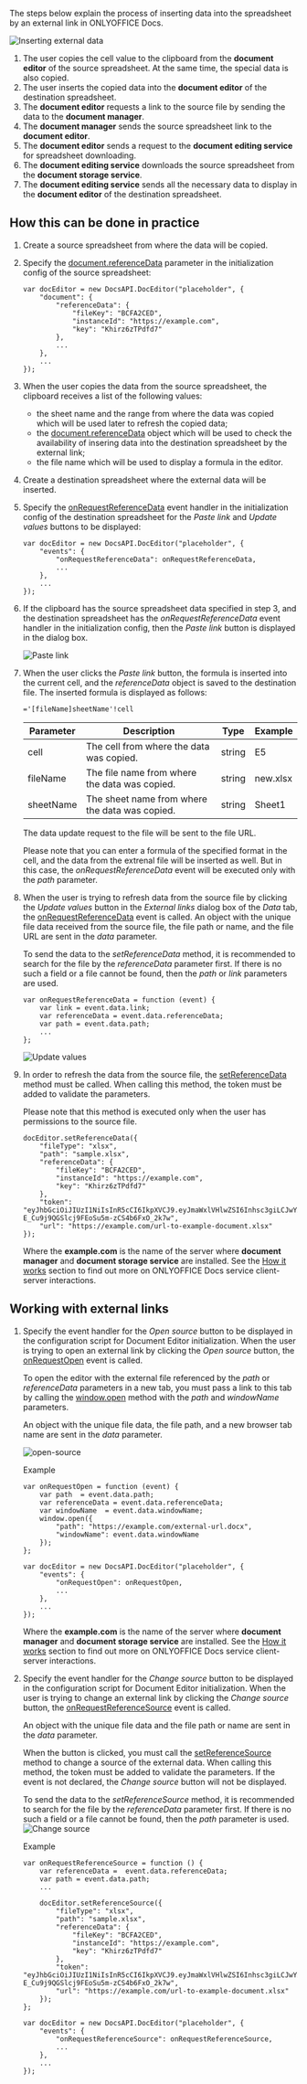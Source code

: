 The steps below explain the process of inserting data into the spreadsheet by an external link in ONLYOFFICE Docs.

![Inserting external data](/assets/images/editor/insert-external-data.svg)

1. The user copies the cell value to the clipboard from the **document editor** of the source spreadsheet. At the same time, the special data is also copied.
2. The user inserts the copied data into the **document editor** of the destination spreadsheet.
3. The **document editor** requests a link to the source file by sending the data to the **document manager**.
4. The **document manager** sends the source spreadsheet link to the **document editor**.
5. The **document editor** sends a request to the **document editing service** for spreadsheet downloading.
6. The **document editing service** downloads the source spreadsheet from the **document storage service**.
7. The **document editing service** sends all the necessary data to display in the **document editor** of the destination spreadsheet.

## How this can be done in practice

1. Create a source spreadsheet from where the data will be copied.

2. Specify the [document.referenceData](/editors/config/document#referenceData) parameter in the initialization config of the source spreadsheet:

   ```
   var docEditor = new DocsAPI.DocEditor("placeholder", {
       "document": {
           "referenceData": {
               "fileKey": "BCFA2CED",
               "instanceId": "https://example.com",
               "key": "Khirz6zTPdfd7"
           },
           ...
       },
       ...
   });
   ```

3. When the user copies the data from the source spreadsheet, the clipboard receives a list of the following values:

   * the sheet name and the range from where the data was copied which will be used later to refresh the copied data;
   * the [document.referenceData](/editors/config/document#referenceData) object which will be used to check the availability of insering data into the destination spreadsheet by the external link;
   * the file name which will be used to display a formula in the editor.

4. Create a destination spreadsheet where the external data will be inserted.

5. Specify the [onRequestReferenceData](/editors/config/events#onRequestReferenceData) event handler in the initialization config of the destination spreadsheet for the *Paste link* and *Update values* buttons to be displayed:

   ```
   var docEditor = new DocsAPI.DocEditor("placeholder", {
       "events": {
           "onRequestReferenceData": onRequestReferenceData,
           ...
       },
       ...
   });
   ```

6. If the clipboard has the source spreadsheet data specified in step 3, and the destination spreadsheet has the *onRequestReferenceData* event handler in the initialization config, then the *Paste link* button is displayed in the dialog box.

   ![Paste link](/assets/images/editor/paste-link.png)

7. When the user clicks the *Paste link* button, the formula is inserted into the current cell, and the *referenceData* object is saved to the destination file. The inserted formula is displayed as follows:

   ```
   ='[fileName]sheetName'!cell
   ```

   | Parameter | Description                                    | Type   | Example   |
   | --------- | ---------------------------------------------- | ------ | --------- |
   | cell      | The cell from where the data was copied.       | string | E5        |
   | fileName  | The file name from where the data was copied.  | string | new\.xlsx |
   | sheetName | The sheet name from where the data was copied. | string | Sheet1    |

   The data update request to the file will be sent to the file URL.

   Please note that you can enter a formula of the specified format in the cell, and the data from the extrenal file will be inserted as well. But in this case, the *onRequestReferenceData* event will be executed only with the *path* parameter.

8. When the user is trying to refresh data from the source file by clicking the *Update values* button in the *External links* dialog box of the *Data* tab, the [onRequestReferenceData](/editors/config/events#onRequestReferenceData) event is called. An object with the unique file data received from the source file, the file path or name, and the file URL are sent in the *data* parameter.

   To send the data to the *setReferenceData* method, it is recommended to search for the file by the *referenceData* parameter first. If there is no such a field or a file cannot be found, then the *path* or *link* parameters are used.

   ```
   var onRequestReferenceData = function (event) {
       var link = event.data.link;
       var referenceData = event.data.referenceData;
       var path = event.data.path;
       ...
   };
   ```

   ![Update values](/assets/images/editor/update-values.png)

9. In order to refresh the data from the source file, the [setReferenceData](/editors/methods#setReferenceData) method must be called. When calling this method, the token must be added to validate the parameters.

   Please note that this method is executed only when the user has permissions to the source file.

   ```
   docEditor.setReferenceData({
       "fileType": "xlsx",
       "path": "sample.xlsx",
       "referenceData": {
           "fileKey": "BCFA2CED",
           "instanceId": "https://example.com",
           "key": "Khirz6zTPdfd7"
       },
       "token": "eyJhbGciOiJIUzI1NiIsInR5cCI6IkpXVCJ9.eyJmaWxlVHlwZSI6Inhsc3giLCJwYXRoIjoic2FtcGxlLnhsc3giLCJyZWZlcmVuY2VEYXRhIjp7ImZpbGVLZXkiOiJCQ0ZBMkNFRCIsImluc3RhbmNlSWQiOiJodHRwczovL2V4YW1wbGUuY29tIn0sInVybCI6Imh0dHBzOi8vZXhhbXBsZS5jb20vdXJsLXRvLWV4YW1wbGUtZG9jdW1lbnQueGxzeCJ9.UXosmM-E_Cu9j9QGSlcj9FEoSu5m-zCS4b6FxO_2k7w",
       "url": "https://example.com/url-to-example-document.xlsx"
   });
   ```

   Where the **example.com** is the name of the server where **document manager** and **document storage service** are installed. See the [How it works](/editors/howitworks) section to find out more on ONLYOFFICE Docs service client-server interactions.

## Working with external links

1. Specify the event handler for the *Open source* button to be displayed in the configuration script for Document Editor initialization. When the user is trying to open an external link by clicking the *Open source* button, the [onRequestOpen](/editors/config/events#onRequestOpen) event is called.

   To open the editor with the external file referenced by the *path* or *referenceData* parameters in a new tab, you must pass a link to this tab by calling the [window.open](https://developer.mozilla.org/en-US/docs/Web/API/Window/open) method with the *path* and *windowName* parameters.

   An object with the unique file data, the file path, and a new browser tab name are sent in the *data* parameter.

   ![open-source](/assets/images/editor/open-source.png)

   Example

   ```
   var onRequestOpen = function (event) {
       var path  = event.data.path;
       var referenceData = event.data.referenceData;
       var windowName  = event.data.windowName;
       window.open({
           "path": "https://example.com/external-url.docx",
           "windowName": event.data.windowName
       });
   };

   var docEditor = new DocsAPI.DocEditor("placeholder", {
       "events": {
           "onRequestOpen": onRequestOpen,
           ...
       },
       ...
   });
   ```

   Where the **example.com** is the name of the server where **document manager** and **document storage service** are installed. See the [How it works](/editors/howitworks) section to find out more on ONLYOFFICE Docs service client-server interactions.

2. Specify the event handler for the *Change source* button to be displayed in the configuration script for Document Editor initialization. When the user is trying to change an external link by clicking the *Change source* button, the [onRequestReferenceSource](/editors/config/events#onRequestReferenceSource) event is called.

   An object with the unique file data and the file path or name are sent in the *data* parameter.

   When the button is clicked, you must call the [setReferenceSource](/editors/methods#setReferenceSource) method to change a source of the external data. When calling this method, the token must be added to validate the parameters. If the event is not declared, the *Change source* button will not be displayed.

   To send the data to the *setReferenceSource* method, it is recommended to search for the file by the *referenceData* parameter first. If there is no such a field or a file cannot be found, then the *path* parameter is used. ![Change source](/assets/images/editor/change-source.png)

   Example

   ```
   var onRequestReferenceSource = function () {
       var referenceData =  event.data.referenceData;
       var path = event.data.path;
       ...

       docEditor.setReferenceSource({
           "fileType": "xlsx",
           "path": "sample.xlsx",
           "referenceData": {
               "fileKey": "BCFA2CED",
               "instanceId": "https://example.com",
               "key": "Khirz6zTPdfd7"
           },
           "token": "eyJhbGciOiJIUzI1NiIsInR5cCI6IkpXVCJ9.eyJmaWxlVHlwZSI6Inhsc3giLCJwYXRoIjoic2FtcGxlLnhsc3giLCJyZWZlcmVuY2VEYXRhIjp7ImZpbGVLZXkiOiJCQ0ZBMkNFRCIsImluc3RhbmNlSWQiOiJodHRwczovL2V4YW1wbGUuY29tIn0sInVybCI6Imh0dHBzOi8vZXhhbXBsZS5jb20vdXJsLXRvLWV4YW1wbGUtZG9jdW1lbnQueGxzeCJ9.UXosmM-E_Cu9j9QGSlcj9FEoSu5m-zCS4b6FxO_2k7w",
           "url": "https://example.com/url-to-example-document.xlsx"
       });
   };

   var docEditor = new DocsAPI.DocEditor("placeholder", {
       "events": {
           "onRequestReferenceSource": onRequestReferenceSource,
           ...
       },
       ...
   });
   ```
